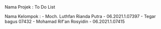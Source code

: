 Nama Projek : To Do List

Nama Kelompok : 
                - Moch. Luthfan Rianda Putra - 06.2021.1.07397
                - Tegar bagus 07432
                - Mohamad Rif'an Rosyidin - 06.2021.1.07415
